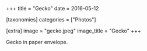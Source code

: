 +++
title = "Gecko"
date = 2016-05-12

[taxonomies]
categories = ["Photos"]

[extra]
image = "gecko.jpeg"
image_title = "Gecko"
+++

Gecko in paper envelope.
